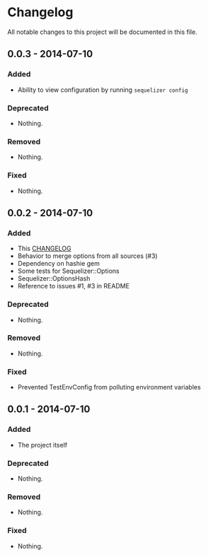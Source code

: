 # Changelog
All notable changes to this project will be documented in this file.

## 0.0.3 - 2014-07-10

### Added
- Ability to view configuration by running `sequelizer config`

### Deprecated
- Nothing.

### Removed
- Nothing.

### Fixed
- Nothing.

## 0.0.2 - 2014-07-10

### Added
- This [CHANGELOG](http://keepachangelog.com/)
- Behavior to merge options from all sources (#3)
- Dependency on hashie gem
- Some tests for Sequelizer::Options
- Sequelizer::OptionsHash
- Reference to issues #1, #3 in README

### Deprecated
- Nothing.

### Removed
- Nothing.

### Fixed
- Prevented TestEnvConfig from polluting environment variables

## 0.0.1 - 2014-07-10

### Added
- The project itself

### Deprecated
- Nothing.

### Removed
- Nothing.

### Fixed
- Nothing.
